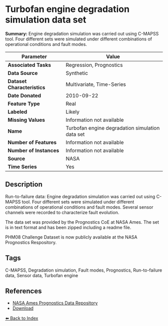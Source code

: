 # Turbofan engine degradation simulation data set

**Summary:** Engine degradation simulation was carried out using C-MAPSS tool. Four different sets were simulated under different combinations of operational conditions and fault modes.

| Parameter | Value |
| --- | --- |
| **Associated Tasks** | Regression, Prognostics |
| **Data Source** | Synthetic |
| **Dataset Characteristics** | Multivariate, Time-Series |
| **Date Donated** | 2010-09-22 |
| **Feature Type** | Real |
| **Labeled** | Likely |
| **Missing Values** | Information not available |
| **Name** | Turbofan engine degradation simulation data set |
| **Number of Features** | Information not available |
| **Number of Instances** | Information not available |
| **Source** | NASA |
| **Time Series** | Yes |

## Description

Run-to-failure data: Engine degradation simulation was carried out using C-MAPSS tool. Four different sets were simulated under different combinations of operational conditions and fault modes. Several sensor channels were recorded to characterize fault evolution.

The data set was provided by the Prognostics CoE at NASA Ames. The set is in text format and has been zipped including a readme file.

PHM08 Challenge Dataset is now publicly available at the NASA Prognostics Respository.

## Tags

C-MAPSS, Degradation simulation, Fault modes, Prognostics, Run-to-failure data, Sensor data, Turbofan engine

## References

- [NASA Ames Prognostics Data Repository](http://ti.arc.nasa.gov/project/prognostic-data-repository)
- [Download](https://ti.arc.nasa.gov/tech/dash/groups/pcoe/prognostic-data-repository/)

[⬅️ Back to Index](../README.md)
